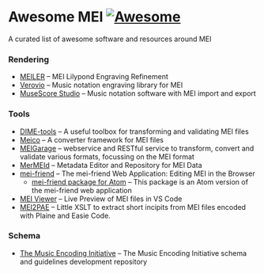 # Awesome MEI [![Awesome](https://awesome.re/badge.svg)](https://awesome.re)

A curated list of awesome software and resources around MEI

### Rendering

* [MEILER](https://github.com/rettinghaus/MEILER) – MEI Lilypond Engraving Refinement
* [Verovio](https://github.com/rism-digital/verovio) – Music notation engraving library for MEI
* [MuseScore Studio](https://github.com/musescore/MuseScore) – Music notation software with MEI import and export

### Tools

* [DIME-tools](https://github.com/ism-dme/DIME-tools) – A useful toolbox for transforming and validating MEI files
* [Meico](https://github.com/cemfi/meico) – A converter framework for MEI files
* [MEIGarage](https://github.com/Edirom/MEIGarage) – webservice and RESTful service to transform, convert and validate various formats, focussing on the MEI format
* [MerMEId](https://github.com/Edirom/MerMEId) – Metadata Editor and Repository for MEI Data
* [mei-friend](https://github.com/Signature-Sound-Vienna/mei-friend-online) – The mei-friend Web Application: Editing MEI in the Browser
  * [mei-friend package for Atom](https://github.com/trompamusic/mei-friend) – This package is an Atom version of the mei-friend web application
* [MEI Viewer](https://github.com/sonovice/mei-viewer-vscode) – Live Preview of MEI files in VS Code
* [MEI2PAE](https://github.com/rettinghaus/mei2pae) – Little XSLT to extract short incipits from MEI files encoded with Plaine and Easie Code.

### Schema

* [The Music Encoding Initiative](https://github.com/music-encoding/music-encoding) – The Music Encoding Initiative schema and guidelines development repository
